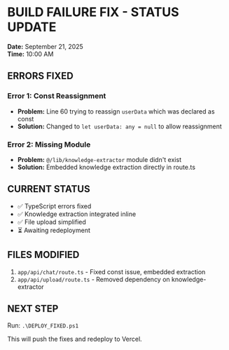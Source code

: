 # BUILD FAILURE FIX - STATUS UPDATE
**Date:** September 21, 2025  
**Time:** 10:00 AM

## ERRORS FIXED

### Error 1: Const Reassignment
- **Problem:** Line 60 trying to reassign `userData` which was declared as const
- **Solution:** Changed to `let userData: any = null` to allow reassignment

### Error 2: Missing Module
- **Problem:** `@/lib/knowledge-extractor` module didn't exist
- **Solution:** Embedded knowledge extraction directly in route.ts

## CURRENT STATUS

- ✅ TypeScript errors fixed
- ✅ Knowledge extraction integrated inline
- ✅ File upload simplified
- ⏳ Awaiting redeployment

## FILES MODIFIED

1. `app/api/chat/route.ts` - Fixed const issue, embedded extraction
2. `app/api/upload/route.ts` - Removed dependency on knowledge-extractor

## NEXT STEP

Run: `.\DEPLOY_FIXED.ps1`

This will push the fixes and redeploy to Vercel.